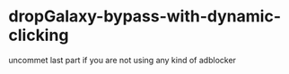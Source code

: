 # dropGalaxy-bypass-with-dynamic-clicking

uncommet last part if you are not using any kind of adblocker
